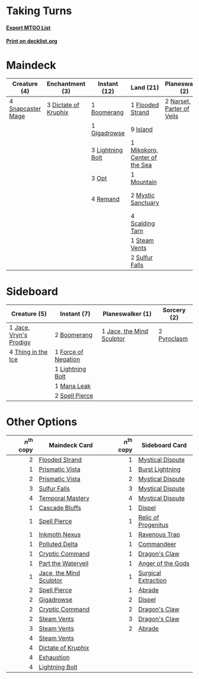 # Taking Turns

#### [Export MTGO List](../collection/Taking%20Turns/Taking%20Turns.txt)
#### [Print on decklist.org](http://decklist.org/?deckmain=4%09Ancestral%20Vision%0A1%09Boomerang%0A2%09Day's%20Undoing%0A3%09Dictate%20of%20Kruphix%0A3%09Exhaustion%0A1%09Flooded%20Strand%0A1%09Gigadrowse%0A9%09Island%0A3%09Lightning%20Bolt%0A1%09Mikokoro,%20Center%20of%20the%20Sea%0A1%09Mountain%0A2%09Mystic%20Sanctuary%0A2%09Narset,%20Parter%20of%20Veils%0A3%09Opt%0A4%09Remand%0A4%09Scalding%20Tarn%0A2%09Serum%20Visions%0A4%09Snapcaster%20Mage%0A1%09Steam%20Vents%0A2%09Sulfur%20Falls%0A3%09Temporal%20Mastery%0A4%09Time%20Warp&deckside=2%09Boomerang%0A1%09Force%20of%20Negation%0A1%09Jace,%20Vryn's%20Prodigy%0A1%09Jace,%20the%20Mind%20Sculptor%0A1%09Lightning%20Bolt%0A1%09Mana%20Leak%0A2%09Pyroclasm%0A2%09Spell%20Pierce%0A4%09Thing%20in%20the%20Ice)
# Maindeck

|                                        Creature (4)                                        |                                        Enchantment (3)                                        |                                      Instant (12)                                      |                                               Land (21)                                                |                                          Planeswalker (2)                                          |                                        Sorcery (18)                                         |
|--------------------------------------------------------------------------------------------|-----------------------------------------------------------------------------------------------|----------------------------------------------------------------------------------------|--------------------------------------------------------------------------------------------------------|----------------------------------------------------------------------------------------------------|---------------------------------------------------------------------------------------------|
|4 [Snapcaster Mage](http://gatherer.wizards.com/Pages/Card/Details.aspx?multiverseid=227676)|3 [Dictate of Kruphix](http://gatherer.wizards.com/Pages/Card/Details.aspx?multiverseid=451041)|1 [Boomerang](http://gatherer.wizards.com/Pages/Card/Details.aspx?multiverseid=129494)  |1 [Flooded Strand](http://gatherer.wizards.com/Pages/Card/Details.aspx?multiverseid=405098)             |2 [Narset, Parter of Veils](http://gatherer.wizards.com/Pages/Card/Details.aspx?multiverseid=460988)|4 [Ancestral Vision](http://gatherer.wizards.com/Pages/Card/Details.aspx?multiverseid=189244)|
|                                                                                            |                                                                                               |1 [Gigadrowse](http://gatherer.wizards.com/Pages/Card/Details.aspx?multiverseid=96864)  |9 [Island](http://gatherer.wizards.com/Pages/Card/Details.aspx?multiverseid=439857)                     |                                                                                                    |2 [Day's Undoing](http://gatherer.wizards.com/Pages/Card/Details.aspx?multiverseid=398652)   |
|                                                                                            |                                                                                               |3 [Lightning Bolt](http://gatherer.wizards.com/Pages/Card/Details.aspx?multiverseid=806)|1 [Mikokoro, Center of the Sea](http://gatherer.wizards.com/Pages/Card/Details.aspx?multiverseid=442230)|                                                                                                    |3 [Exhaustion](http://gatherer.wizards.com/Pages/Card/Details.aspx?multiverseid=84065)       |
|                                                                                            |                                                                                               |3 [Opt](http://gatherer.wizards.com/Pages/Card/Details.aspx?multiverseid=442948)        |1 [Mountain](http://gatherer.wizards.com/Pages/Card/Details.aspx?multiverseid=439859)                   |                                                                                                    |2 [Serum Visions](http://gatherer.wizards.com/Pages/Card/Details.aspx?multiverseid=50145)    |
|                                                                                            |                                                                                               |4 [Remand](http://gatherer.wizards.com/Pages/Card/Details.aspx?multiverseid=380255)     |2 [Mystic Sanctuary](http://gatherer.wizards.com/Pages/Card/Details.aspx?multiverseid=473209)           |                                                                                                    |3 [Temporal Mastery](http://gatherer.wizards.com/Pages/Card/Details.aspx?multiverseid=240133)|
|                                                                                            |                                                                                               |                                                                                        |4 [Scalding Tarn](http://gatherer.wizards.com/Pages/Card/Details.aspx?multiverseid=405107)              |                                                                                                    |4 [Time Warp](http://gatherer.wizards.com/Pages/Card/Details.aspx?multiverseid=439354)       |
|                                                                                            |                                                                                               |                                                                                        |1 [Steam Vents](http://gatherer.wizards.com/Pages/Card/Details.aspx?multiverseid=405109)                |                                                                                                    |                                                                                             |
|                                                                                            |                                                                                               |                                                                                        |2 [Sulfur Falls](http://gatherer.wizards.com/Pages/Card/Details.aspx?multiverseid=443135)               |                                                                                                    |                                                                                             |


# Sideboard

|                                          Creature (5)                                           |                                         Instant (7)                                          |                                          Planeswalker (1)                                          |                                     Sorcery (2)                                      |
|-------------------------------------------------------------------------------------------------|----------------------------------------------------------------------------------------------|----------------------------------------------------------------------------------------------------|--------------------------------------------------------------------------------------|
|1 [Jace, Vryn's Prodigy](http://gatherer.wizards.com/Pages/Card/Details.aspx?multiverseid=398434)|2 [Boomerang](http://gatherer.wizards.com/Pages/Card/Details.aspx?multiverseid=129494)        |1 [Jace, the Mind Sculptor](http://gatherer.wizards.com/Pages/Card/Details.aspx?multiverseid=442051)|2 [Pyroclasm](http://gatherer.wizards.com/Pages/Card/Details.aspx?multiverseid=129801)|
|4 [Thing in the Ice](http://gatherer.wizards.com/Pages/Card/Details.aspx?multiverseid=409836)    |1 [Force of Negation](http://gatherer.wizards.com/Pages/Card/Details.aspx?multiverseid=464001)|                                                                                                    |                                                                                      |
|                                                                                                 |1 [Lightning Bolt](http://gatherer.wizards.com/Pages/Card/Details.aspx?multiverseid=806)      |                                                                                                    |                                                                                      |
|                                                                                                 |1 [Mana Leak](http://gatherer.wizards.com/Pages/Card/Details.aspx?multiverseid=45242)         |                                                                                                    |                                                                                      |
|                                                                                                 |2 [Spell Pierce](http://gatherer.wizards.com/Pages/Card/Details.aspx?multiverseid=425876)     |                                                                                                    |                                                                                      |


# Other Options

|*n*<sup>th</sup> copy|                                          Maindeck Card                                           |*n*<sup>th</sup> copy|                                        Sideboard Card                                        |
|--------------------:|--------------------------------------------------------------------------------------------------|--------------------:|----------------------------------------------------------------------------------------------|
|                    2|[Flooded Strand](http://gatherer.wizards.com/Pages/Card/Details.aspx?multiverseid=405098)         |                    1|[Mystical Dispute](http://gatherer.wizards.com/Pages/Card/Details.aspx?multiverseid=473020)   |
|                    1|[Prismatic Vista](http://gatherer.wizards.com/Pages/Card/Details.aspx?multiverseid=464193)        |                    1|[Burst Lightning](http://gatherer.wizards.com/Pages/Card/Details.aspx?multiverseid=397662)    |
|                    2|[Prismatic Vista](http://gatherer.wizards.com/Pages/Card/Details.aspx?multiverseid=464193)        |                    2|[Mystical Dispute](http://gatherer.wizards.com/Pages/Card/Details.aspx?multiverseid=473020)   |
|                    3|[Sulfur Falls](http://gatherer.wizards.com/Pages/Card/Details.aspx?multiverseid=443135)           |                    3|[Mystical Dispute](http://gatherer.wizards.com/Pages/Card/Details.aspx?multiverseid=473020)   |
|                    4|[Temporal Mastery](http://gatherer.wizards.com/Pages/Card/Details.aspx?multiverseid=240133)       |                    4|[Mystical Dispute](http://gatherer.wizards.com/Pages/Card/Details.aspx?multiverseid=473020)   |
|                    1|[Cascade Bluffs](http://gatherer.wizards.com/Pages/Card/Details.aspx?multiverseid=442226)         |                    1|[Dispel](http://gatherer.wizards.com/Pages/Card/Details.aspx?multiverseid=401858)             |
|                    1|[Spell Pierce](http://gatherer.wizards.com/Pages/Card/Details.aspx?multiverseid=425876)           |                    1|[Relic of Progenitus](http://gatherer.wizards.com/Pages/Card/Details.aspx?multiverseid=174824)|
|                    1|[Inkmoth Nexus](http://gatherer.wizards.com/Pages/Card/Details.aspx?multiverseid=213731)          |                    1|[Ravenous Trap](http://gatherer.wizards.com/Pages/Card/Details.aspx?multiverseid=197537)      |
|                    1|[Polluted Delta](http://gatherer.wizards.com/Pages/Card/Details.aspx?multiverseid=405104)         |                    1|[Commandeer](http://gatherer.wizards.com/Pages/Card/Details.aspx?multiverseid=121243)         |
|                    1|[Cryptic Command](http://gatherer.wizards.com/Pages/Card/Details.aspx?multiverseid=438614)        |                    1|[Dragon's Claw](http://gatherer.wizards.com/Pages/Card/Details.aspx?multiverseid=129527)      |
|                    1|[Part the Waterveil](http://gatherer.wizards.com/Pages/Card/Details.aspx?multiverseid=401982)     |                    1|[Anger of the Gods](http://gatherer.wizards.com/Pages/Card/Details.aspx?multiverseid=438682)  |
|                    1|[Jace, the Mind Sculptor](http://gatherer.wizards.com/Pages/Card/Details.aspx?multiverseid=442051)|                    1|[Surgical Extraction](http://gatherer.wizards.com/Pages/Card/Details.aspx?multiverseid=397706)|
|                    2|[Spell Pierce](http://gatherer.wizards.com/Pages/Card/Details.aspx?multiverseid=425876)           |                    1|[Abrade](http://gatherer.wizards.com/Pages/Card/Details.aspx?multiverseid=430772)             |
|                    2|[Gigadrowse](http://gatherer.wizards.com/Pages/Card/Details.aspx?multiverseid=96864)              |                    2|[Dispel](http://gatherer.wizards.com/Pages/Card/Details.aspx?multiverseid=401858)             |
|                    2|[Cryptic Command](http://gatherer.wizards.com/Pages/Card/Details.aspx?multiverseid=438614)        |                    2|[Dragon's Claw](http://gatherer.wizards.com/Pages/Card/Details.aspx?multiverseid=129527)      |
|                    2|[Steam Vents](http://gatherer.wizards.com/Pages/Card/Details.aspx?multiverseid=405109)            |                    3|[Dragon's Claw](http://gatherer.wizards.com/Pages/Card/Details.aspx?multiverseid=129527)      |
|                    3|[Steam Vents](http://gatherer.wizards.com/Pages/Card/Details.aspx?multiverseid=405109)            |                    2|[Abrade](http://gatherer.wizards.com/Pages/Card/Details.aspx?multiverseid=430772)             |
|                    4|[Steam Vents](http://gatherer.wizards.com/Pages/Card/Details.aspx?multiverseid=405109)            |                     |                                                                                              |
|                    4|[Dictate of Kruphix](http://gatherer.wizards.com/Pages/Card/Details.aspx?multiverseid=451041)     |                     |                                                                                              |
|                    4|[Exhaustion](http://gatherer.wizards.com/Pages/Card/Details.aspx?multiverseid=84065)              |                     |                                                                                              |
|                    4|[Lightning Bolt](http://gatherer.wizards.com/Pages/Card/Details.aspx?multiverseid=806)            |                     |                                                                                              |

